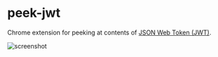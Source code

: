 peek-jwt
===

Chrome extension for peeking at contents of [JSON Web Token (JWT)](https://tools.ietf.org/html/rfc7519).

![screenshot](https://raw.github.com/addsict/peek-jwt/master/image/screenshot_1280x800.png)

